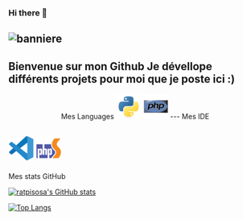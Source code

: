 ### Hi there 👋

<!--
**PierroootEL/PierroootEL** is a ✨ _special_ ✨ repository because its `README.md` (this file) appears on your GitHub profile.

Here are some ideas to get you started:

- 🔭 I’m currently working on ...
- 🌱 I’m currently learning ...
- 👯 I’m looking to collaborate on ...
- 🤔 I’m looking for help with ...
- 💬 Ask me about ...
- 📫 How to reach me: ...
- 😄 Pronouns: ...
- ⚡ Fun fact: ...
-->


![banniere](https://thumbs.gfycat.com/BeautifulWearyCoelacanth-size_restricted.gif)
---
Bienvenue sur mon Github
Je dévellope différents projets pour moi que je poste ici :)
---
<p align="center">
Mes Languages

<img src="https://github.com/devicons/devicon/blob/master/icons/python/python-original.svg" alt="C Logo" width="50" height="50" />
<img src="https://github.com/devicons/devicon/blob/master/icons/php/php-original.svg" alt="C Logo" width="50" height="50" />
---
Mes IDE

<img src="https://github.com/devicons/devicon/blob/master/icons/vscode/vscode-original.svg" alt="C Logo" width="50" height="50" /> <img src="https://raw.githubusercontent.com/devicons/devicon/2ae2a900d2f041da66e950e4d48052658d850630/icons/phpstorm/phpstorm-original.svg" alt="C Logo" width="50" height="50" />
---
Mes stats GitHub

[![ratpisosa's GitHub stats](https://github-readme-stats.vercel.app/api?username=pierroootel&show_icons=true&theme=highcontrast)](https://github.com/anuraghazra/github-readme-stats)

[![Top Langs](https://github-readme-stats.vercel.app/api/top-langs/?username=pierroootel&theme=highcontrast)](https://github.com/anuraghazra/github-readme-stats)
</p>
<!-- [![willianrod's wakatime stats](https://github-readme-stats.vercel.app/api/wakatime?username=PierroootEL&theme=highconstrast)](https://github.com/anuraghazra/github-readme-stats) -->
